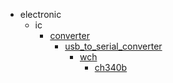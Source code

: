 * electronic
  * ic
    * [converter](electronic/ic/converter)
      * [usb_to_serial_converter](electronic/ic/converter/usb_to_serial_converter)
        * [wch](wch)
          * [ch340b](ch340b)

